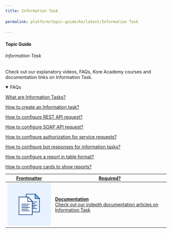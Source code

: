 ```yaml
---
title: Information Task

permalink: platform/topic-guide/ko/latest/Information Task

---
```

#### Topic Guide
###### Information Task

  Check out our explanatory videos, FAQs, Kore Academy courses and documentation links on Information Task.

<details open>
  <summary>FAQs
  </summary>

  <a class="doc-link" target="_blank" href="https://developer.kore.ai/docs/bots/bot-builder-tool/action-info-task/create-a-report-task/">
 
  What are Information Tasks?

</a>

<a class="doc-link" target="_blank" href="https://developer.kore.ai/docs/bots/bot-builder-tool/action-info-task/create-a-report-task/#Step_1_General_Tab_Settings">
 
  How to create an Information task?

</a>


<a class="doc-link" target="_blank" href="https://developer.kore.ai/docs/bots/bot-builder-tool/action-info-task/create-a-report-task/#apirequest-rest">
 
  How to configure REST API request?

</a>


<a class="doc-link" target="_blank" href="https://developer.kore.ai/docs/bots/bot-builder-tool/action-info-task/create-a-report-task/#apirequest-soap">

  How to configure SOAP API request?

</a>

<a class="doc-link" target="_blank" href="https://developer.kore.ai/docs/bots/bot-builder-tool/action-info-task/create-a-report-task/#Step_2_Authentication_Settings">

  How to configure authorization for service requests?

</a>

<a class="doc-link" target="_blank" href="https://developer.kore.ai/docs/bots/bot-builder-tool/action-info-task/create-a-report-task/#Step_4_Defining_the_Bot_Response">

  How to configure bot responses for information tasks?

</a>

  <a class="doc-link" target="_blank" href="https://developer.kore.ai/docs/bots/bot-builder-tool/dialog-task/defining-a-table-report/">

  How to configure a report in table format?

</a>
  <a class="doc-link" target="_blank" href="https://developer.kore.ai/docs/bots/bot-builder-tool/dialog-task/defining-a-card-layout-report/">

  How to configure cards to show reports?

</a>

</details>



<a class="doc-link" target="_blank" href="https://developer.kore.ai/docs/bots/bot-builder-tool/action-info-task/create-a-report-task/">
 

| Frontmatter | Required? |
|-------------|-------------|
| ![alt text](images/docIcon.svg "Title") | **Documentation**  <br /> Check out our indepth documentation articles on Information Task | 


</a>
